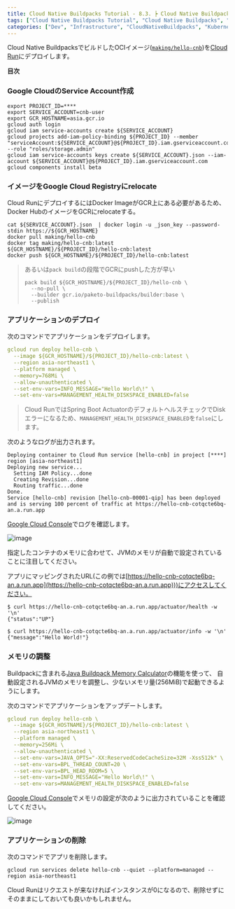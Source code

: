 ```yaml
---
title: Cloud Native Buildpacks Tutorial - 8.3. ┝ Cloud Native BuildpacksでビルドしたOCIイメージをCloud Runへデプロイ
tags: ["Cloud Native Buildpacks Tutorial", "Cloud Native Buildpacks", "Spring Boot", "Kubernetes", "Series"]
categories: ["Dev", "Infrastructure", "CloudNativeBuildpacks", "Kubernetes"]
---
```


Cloud Native BuildpacksでビルドしたOCIイメージ([`making/hello-cnb`](https://hub.docker.com/r/making/hello-cnb))を[Cloud Run](https://cloud.google.com/run)にデプロイします。

**目次**
<!-- toc -->

### Google CloudのService Account作成

```
export PROJECT_ID=****
export SERVICE_ACCOUNT=cnb-user
export GCR_HOSTNAME=asia.gcr.io
gcloud auth login
gcloud iam service-accounts create ${SERVICE_ACCOUNT}
gcloud projects add-iam-policy-binding ${PROJECT_ID} --member "serviceAccount:${SERVICE_ACCOUNT}@${PROJECT_ID}.iam.gserviceaccount.com" --role "roles/storage.admin"
gcloud iam service-accounts keys create ${SERVICE_ACCOUNT}.json --iam-account ${SERVICE_ACCOUNT}@${PROJECT_ID}.iam.gserviceaccount.com
gcloud components install beta
```

### イメージをGoogle Cloud Registryにrelocate

Cloud RunにデプロイするにはDocker ImageがGCR上にある必要があるため、Docker HubのイメージをGCRにrelocateする。

```
cat ${SERVICE_ACCOUNT}.json  | docker login -u _json_key --password-stdin https://${GCR_HOSTNAME}
docker pull making/hello-cnb
docker tag making/hello-cnb:latest ${GCR_HOSTNAME}/${PROJECT_ID}/hello-cnb:latest
docker push ${GCR_HOSTNAME}/${PROJECT_ID}/hello-cnb:latest
```

> あるいは`pack build`の段階でGCRにpushした方が早い
>
> ```
> pack build ${GCR_HOSTNAME}/${PROJECT_ID}/hello-cnb \
>   --no-pull \
>   --builder gcr.io/paketo-buildpacks/builder:base \
>   --publish
> ```

### アプリケーションのデプロイ

次のコマンドでアプリケーションをデプロイします。

```yaml
gcloud run deploy hello-cnb \
  --image ${GCR_HOSTNAME}/${PROJECT_ID}/hello-cnb:latest \
  --region asia-northeast1 \
  --platform managed \
  --memory=768Mi \
  --allow-unauthenticated \
  --set-env-vars=INFO_MESSAGE="Hello World\!" \
  --set-env-vars=MANAGEMENT_HEALTH_DISKSPACE_ENABLED=false
```

> Cloud RunではSpring Boot ActuatorのデフォルトヘルスチェックでDiskエラーになるため、`MANAGEMENT_HEALTH_DISKSPACE_ENABLED`を`false`にします。

次のようなログが出力されます。

```
Deploying container to Cloud Run service [hello-cnb] in project [****] region [asia-northeast1]
Deploying new service...                                                                                                                       
  Setting IAM Policy...done                                                                                                                    
  Creating Revision...done                                                                                                                     
  Routing traffic...done                                                                                                                       
Done.                                                                                                                                          
Service [hello-cnb] revision [hello-cnb-00001-qip] has been deployed and is serving 100 percent of traffic at https://hello-cnb-cotqcte6bq-an.a.run.app
```


[Google Cloud Console](https://console.cloud.google.com/run)でログを確認します。

![image](https://user-images.githubusercontent.com/106908/80517950-caf4fa00-89c0-11ea-8c33-33ddaf2f893f.png)

指定したコンテナのメモリに合わせて、JVMのメモリが自動で設定されていることに注目してください。

アプリにマッピングされたURL(この例では[https://hello-cnb-cotqcte6bq-an.a.run.app](https://hello-cnb-cotqcte6bq-an.a.run.app)))にアクセスしてください。

```
$ curl https://hello-cnb-cotqcte6bq-an.a.run.app/actuator/health -w '\n'
{"status":"UP"}

$ curl https://hello-cnb-cotqcte6bq-an.a.run.app/actuator/info -w '\n'
{"message":"Hello World!"}
```

### メモリの調整

Buildpackに含まれる[Java Buildpack Memory Calculator](https://github.com/cloudfoundry/java-buildpack-memory-calculator)の機能を使って、
自動設定されるJVMのメモリを調整し、少ないメモリ量(256MiB)で起動できるようにします。

次のコマンドでアプリケーションをアップデートします。

```yaml
gcloud run deploy hello-cnb \
  --image ${GCR_HOSTNAME}/${PROJECT_ID}/hello-cnb:latest \
  --region asia-northeast1 \
  --platform managed \
  --memory=256Mi \
  --allow-unauthenticated \
  --set-env-vars=JAVA_OPTS="-XX:ReservedCodeCacheSize=32M -Xss512k" \
  --set-env-vars=BPL_THREAD_COUNT=20 \
  --set-env-vars=BPL_HEAD_ROOM=5 \
  --set-env-vars=INFO_MESSAGE="Hello World\!" \
  --set-env-vars=MANAGEMENT_HEALTH_DISKSPACE_ENABLED=false
```

[Google Cloud Console](https://console.cloud.google.com/run)でメモリの設定が次のように出力されていることを確認してください。

![image](https://user-images.githubusercontent.com/106908/80518194-20c9a200-89c1-11ea-9d8b-8fc2fc488a06.png)

### アプリケーションの削除

次のコマンドでアプリを削除します。

```
gcloud run services delete hello-cnb --quiet --platform=managed --region asia-northeast1 
```

Cloud Runはリクエストが来なければインスタンスが0になるので、削除せずにそのままにしておいても良いかもしれません。